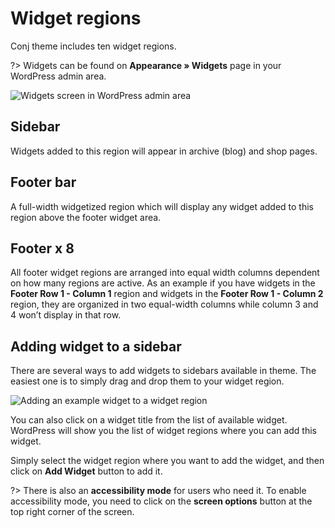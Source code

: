 # Widget regions 

Conj theme includes ten widget regions.

?> Widgets can be found on **Appearance » Widgets** page in your WordPress admin area.

![Widgets screen in WordPress admin area](img/widget-regions.png)

## Sidebar

Widgets added to this region will appear in archive (blog) and shop pages.

## Footer bar

A full-width widgetized region which will display any widget added to this region above the footer widget area.

## Footer x 8

All footer widget regions are arranged into equal width columns dependent on how many regions are active. As an example if you have widgets in the **Footer Row 1 - Column 1** region and widgets in the **Footer Row 1 - Column 2** region, they are organized in two equal-width columns while column 3 and 4 won’t display in that row.

## Adding widget to a sidebar

There are several ways to add widgets to sidebars available in theme. The easiest one is to simply drag and drop them to your widget region.

![Adding an example widget to a widget region](img/adding-widget-to-widget-region.gif)

You can also click on a widget title from the list of available widget. WordPress will show you the list of widget regions where you can add this widget.

Simply select the widget region where you want to add the widget, and then click on **Add Widget** button to add it.

?> There is also an **accessibility mode** for users who need it. To enable accessibility mode, you need to click on the **screen options** button at the top right corner of the screen.
